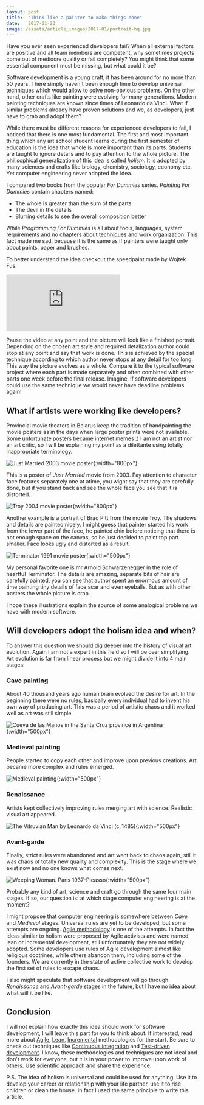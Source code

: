 ```yaml
---
layout: post
title:  "Think like a painter to make things done"
date:   2017-01-23
image: /assets/article_images/2017-01/portrait-hq.jpg
---
```


Have you ever seen experienced developers fail? When all external factors are positive and all team members are competent, why sometimes projects come out of mediocre quality or fail completely? You might think that some essential component must be missing, but what could it be?

Software development is a young craft, it has been around for no more than 50 years. There simply haven't been enough time to develop universal techniques which would allow to solve non-obvious problems. On the other hand, other crafts like painting were evolving for many generations. Modern painting techniques are known since times of Leonardo da Vinci. What if similar problems already have proven solutions and we, as developers, just have to grab and adopt them?

While there must be different reasons for experienced developers to fail, I noticed that there is one most fundamental. The first and most important thing which any art school student learns during the first semester of education is the idea that whole is more important than its parts. Students are taught to ignore details and to pay attention to the whole picture. The philisophical generalization of this idea is called [*holism*](https://en.wikipedia.org/wiki/Holism). It is adopted by many sciences and crafts like biology, chemistry, sociology, economy etc. Yet computer engineering never adopted the idea. 

I compared two books from the popular *For Dummies* series. *Painting For Dummies* contain chapters named:

* The whole is greater than the sum of the parts
* The devil in the details
* Blurring details to see the overall composition better

While *Programming For Dummies* is all about tools, languages, system requirements and no chapters about techniques and work organization. This fact made me sad, because it is the same as if painters were taught only about paints, paper and brushes.

To better understand the idea checkout the speedpaint made by Wojtek Fus:
 
<p><iframe src="https://www.youtube.com/embed/MQON3pyYfhg" frameborder="0" allowfullscreen></iframe></p>

Pause the video at any point and the picture will look like a finished portrait. Depending on the chosen art style and required detalization author could stop at any point and say that work is done. This is achieved by the special technique according to which author never stops at any detail for too long. This way the picture evolves as a whole. Compare it to the typical software project where each part is made separately and often combined with other parts one week before the final release. Imagine, if software developers could use the same technique we would never have deadline problems again!

## What if artists were working like developers?
 
Provincial movie theaters in Belarus keep the tradition of handpainting the movie posters as in the days when large poster prints were not available. Some unfortunate posters became internet memes :) I am not an artist nor an art critic, so I will be explaining my point as a dilettante using totally inappropriate terminology.
  
![Just Married 2003 movie poster](/assets/article_images/2017-01/01.jpg){:width="800px"}
  
This is a poster of *Just Married* movie from 2003. Pay attention to character face features separately one at atime, you wight say that they are carefully done, but if you stand back and see the whole face you see that it is distorted.
   
![Troy 2004 movie poster](/assets/article_images/2017-01/03.jpg){:width="800px"}

Another example is a portrait of Brad Pitt from the movie Troy. The shadows and details are painted nicely. I might guess that painter started his work from the lower part of the face, he painted chin before noticing that there is not enough space on the canvas, so he just decided to paint top part smaller. Face looks ugly and distorted as a result.
 
![Terminator 1991 movie poster](/assets/article_images/2017-01/04.jpg){:width="500px"}

My personal favorite one is mr Arnold Schwarzenegger in the role of heartful Terminator. The details are amazing, separate bits of hair are carefully painted, you can see that author spent an enormous amount of time painting tiny details of face scar and even eyeballs. But as with other posters the whole picture is crap. 

I hope these illustrations explain the source of some analogical problems we have with modern software.

## Will developers adopt the holism idea and when?

To answer this question we should dig deeper into the history of visual art evolution. Again I am not a expert in this field so I will be over simplifying. Art evolution is far from linear process but we might divide it into 4 main stages:

### Cave painting

About 40 thousand years ago human brain evolved the desire for art. In the beginning there were no rules, basically every individual had to invent his own way of producing art. This was a period of artistic chaos and it worked well as art was still simple.

![Cueva de las Manos in the Santa Cruz province in Argentina](/assets/article_images/2017-01/paint_cave.jpg){:width="500px"}
 
### Medieval painting

People started to copy each other and improve upon previous creations. Art became more complex and rules emerged.
 
![Medieval painting](/assets/article_images/2017-01/paint_medieval.jpg){:width="500px"}

### Renaissance

Artists kept collectively improving rules merging art with science. Realistic visual art appeared.  

![The Vitruvian Man by Leonardo da Vinci (c. 1485)](/assets/article_images/2017-01/paint_renaissance.png){:width="500px"}
 
### Avant-garde

Finally, strict rules were abandoned and art went back to chaos again, still it was chaos of totally new quality and complexity. This is the stage where we exist now and no one knows what comes next.

![Weeping Woman. Paris 1937-Picasso](/assets/article_images/2017-01/paint_avantgarde.jpg){:width="500px"}

Probably any kind of art, science and craft go through the same four main stages. If so, our question is: at which stage computer engineering is at the moment? 

I might propose that computer engineering is somewhere between *Cave* and *Medieval* stages. Universal rules are yet to be developed, but some attempts are ongoing. [Agile methodology](https://en.wikipedia.org/wiki/Agile_software_development) is one of the attempts. In fact the ideas similar to holism were proposed by Agile activists and were named lean or incremental development, still unfortunately they are not widely adopted. Some developers use rules of Agile development almost like religious doctrines, while others abandon them, including some of the founders. We are currently in the state of active collective work to develop the first set of rules to escape chaos.

I also might speculate that software development will go through *Renaissance* and *Avant-garde* stages in the future, but I have no idea about what will it be like.

## Conclusion

I will not explain how exactly this idea should work for software development, I will leave this part for you to think about. If interested, read more about [Agile](https://en.wikipedia.org/wiki/Agile_software_development), [Lean](https://en.wikipedia.org/wiki/Lean_software_development), [Incremental](https://en.wikipedia.org/wiki/Iterative_and_incremental_development) methodologies for the start. Be sure to check out techniques like [Continuous integration](https://en.wikipedia.org/wiki/Continuous_integration) and [Test-driven development](https://en.wikipedia.org/wiki/Test-driven_development). I know, these methodologies and techniques are not ideal and don't work for everyone, but it is in your power to improve upon work of others. Use scientific approach and share the experience.

P.S. The idea of holism is universal and could be used for anything. Use it to develop your career or relationship with your life partner, use it to rise children or clean the house. In fact I used the same principle to write this article.
